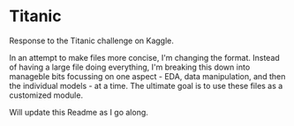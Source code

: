 # Titanic
Response to the Titanic challenge on Kaggle.

In an attempt to make files more concise, I'm changing the format. Instead of having a large file doing everything, I'm breaking this down into manageble bits focussing on one aspect - EDA, data manipulation, and then the individual models - at a time. The ultimate goal is to use these files as a customized module.

Will update this Readme as I go along.
